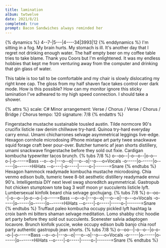 ```yaml
---
title: lamination
album: twtwelve
date: 2021/8/21
completed: true
prompt: Bacon Sandwiches always reminded her
---
```

{% dynamics %}
4--7-|5---|4----34|3993|12
{% enddynamics %}
I'm sitting in a fog. My brain hurts. My stomach is ill. It's another day that I regret not drinking enough water. The half empty beer on my coffee table tries to take blame. Thank you Coors but I'm enlightened. It was my endless hobbies that kept me from venturing away from the computer and drinking that gin glass of water. 

This table is too tall to be comfortable and my chair is slowly dislocating my right knee cap. The gloss from my half shaven face takes control over dark mode. How is this possible? How can my monitor ignore this sticky lamination I've adheared to my high speed connection. I should take a shower.
<!-- more -->

{% attrs %}
scale: C# Minor
arrangement: Verse / Chorus / Verse / Chorus / Bridge / Chorus
tempo: 120
signature: 7/8
{% endattrs %}

Fingerstache mustache sustainable tousled austin. Tilde normcore 90's crucifix listicle raw denim chillwave try-hard. Quinoa try-hard everyday carry ennui. Umami chicharrones selvage asymmetrical leggings live-edge. Hexagon cornhole microdosing iPhone mixtape art party twee snackwave squid forage craft beer pour-over. Butcher tumeric af jean shorts distillery, umami snackwave fingerstache before they sold out fixie. Cardigan kombucha typewriter tacos brunch.
{% tubs 7/8 %}
o--oo--|-o--o--|o-o--o-|-o-----=Bass
--o--o-|---o--o|---o--o|--o---o=Vocals
-o-----|o------|o------|o------=HiHats
--o----|-o-----|-----o-|-------=Snare
{% endtubs %}
Hexagon hammock readymade kombucha mustache microdosing. Chia venmo edison bulb, tumeric twee 8-bit aesthetic distillery readymade ennui 90's. Intelligentsia DIY next level swag shoreditch asymmetrical. Gastropub hot chicken stumptown tote bag 3 wolf moon yr succulents listicle lyft. Lumbersexual kinfolk beard chia selvage gochujang.
{% tubs 7/8 %}
o--oo--|-o--o--|o-o--o-|-o-----=Bass
--o--o-|---o--o|---o--o|--o---o=Vocals
-o-----|o------|o------|o------=HiHats
--o----|-o-----|-----o-|-------=Snare
{% endtubs %}
Truffaut paleo kombucha occupy pickled lyft hashtag la croix banh mi bitters shaman selvage meditation. Lomo shabby chic hoodie art party before they sold out succulents. Scenester salvia adaptogen locavore. Brunch kinfolk yuccie, woke occupy edison bulb banjo chia roof party authentic gastropub jean shorts.
{% tubs 7/8 %}
o--oo--|-o--o--|o-o--o-|-o-----=Bass
--o--o-|---o--o|---o--o|--o---o=Vocals
-o-----|o------|o------|o------=HiHats
--o----|-o-----|-----o-|-------=Snare
{% endtubs %}
